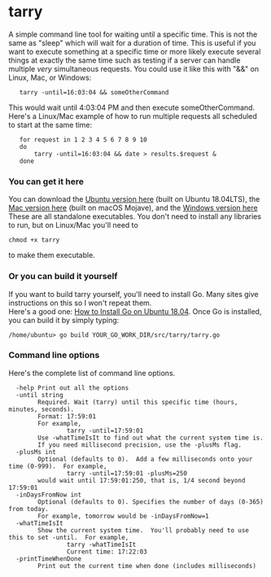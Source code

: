 # tarry
A simple command line tool for waiting until a specific time.  This is not the same as "sleep" which will wait for a duration of time.
This is useful if you want to execute something at a specific time or more likely execute several things at exactly the same time such as testing if a server can handle multiple <em>very</em> simultaneous requests.  You could use it like this with "&&" on Linux, Mac, or Windows:

```
   tarry -until=16:03:04 && someOtherCommand
```
This would wait until 4:03:04 PM and then execute someOtherCommand.  Here's a Linux/Mac example of how to run multiple requests all scheduled to start at the same time:

```
   for request in 1 2 3 4 5 6 7 8 9 10
   do
       tarry -until=16:03:04 && date > results.$request &
   done
```

### You can get it here
You can download the [Ubuntu version here](https://metaphyze-public.s3.amazonaws.com/tarry/releases/1.0/ubuntu/tarry) (built on Ubuntu 18.04LTS), the [Mac version here](https://metaphyze-public.s3.amazonaws.com/tarry/releases/1.0/macos/tarry) (built on macOS Mojave), and the [Windows version here](https://metaphyze-public.s3.amazonaws.com/tarry/releases/1.0/windows/tarry.exe)  These are all standalone executables.  You don't need to install any libraries to run, but on Linux/Mac you'll need to 
```
chmod +x tarry
```
to make them executable.

### Or you can build it yourself
If you want to build tarry yourself, you'll need to install Go.  Many sites give instructions on this so I won't repeat them.  
Here's a good one: [How to Install Go on Ubuntu 18.04](https://linuxize.com/post/how-to-install-go-on-ubuntu-18-04/).
Once Go is installed, you can build it by simply typing:

    /home/ubuntu> go build YOUR_GO_WORK_DIR/src/tarry/tarry.go


### Command line options
Here's the complete list of command line options.  
```
  -help Print out all the options
  -until string
        Required. Wait (tarry) until this specific time (hours, minutes, seconds).  
        Format: 17:59:01
        For example,
                tarry -until=17:59:01
        Use -whatTimeIsIt to find out what the current system time is.  
        If you need millisecond precision, use the -plusMs flag.
  -plusMs int
        Optional (defaults to 0).  Add a few milliseconds onto your time (0-999).  For example,
                tarry -until=17:59:01 -plusMs=250
        would wait until 17:59:01:250, that is, 1/4 second beyond 17:59:01
  -inDaysFromNow int
        Optional (defaults to 0). Specifies the number of days (0-365) from today.  
        For example, tomorrow would be -inDaysFromNow=1
  -whatTimeIsIt
        Show the current system time.  You'll probably need to use this to set -until.  For example,
                tarry -whatTimeIsIt
                Current time: 17:22:03
  -printTimeWhenDone
        Print out the current time when done (includes milliseconds)
              
```

